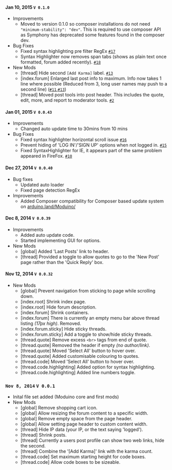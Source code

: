 
#### Jan 10, 2015 `V 0.1.0`

- Improvements
  - Moved to version 0.1.0 so composer installations do not need `"minimum-stability": "dev"`.
    This is required to use composer API as Symphony has deprecated some features found in the composer dev.
- Bug Fixes
  - Fixed syntax highlighting pre filter RegEx [`#17`](https://github.com/Chris--A/Moduino/issues/17)
  - Syntax Highlighter now removes span tabs (shows as plain text once formatted, forum added recently). [`#18`](https://github.com/Chris--A/Moduino/issues/18)
- New Mods
  - [thread] Hide second `[Add Karma]` label. [`#13`](https://github.com/Chris--A/Moduino/issues/13)
  - [index.forum] Enlarged last post info to maximum. Info now takes 1 line where possible (Reduced from 3, long user names may push to a second line) ([`#11`](https://github.com/Chris--A/Moduino/issues/11),[`#13`](https://github.com/Chris--A/Moduino/issues/13))
  - [thread] Moved post tools into post header. This includes the quote, edit, more, and report to moderator tools. [`#2`](https://github.com/Chris--A/Moduino/issues/2)
#### Jan 01, 2015 `V 0.0.43`

- Improvements
  - Changed auto update time to 30mins from 10 mins
- Bug Fixes
  - Fixed syntax highlighter horizontal scroll issue [`#16`](https://github.com/Chris--A/Moduino/issues/16)
  - Prevent hiding of 'LOG IN'/'SIGN UP' options when not logged in. [`#15`](https://github.com/Chris--A/Moduino/issues/15)
  - Fixed SyntaxHighlighter for IE, it appears part of the same problem appeared in FireFox. [`#10`](https://github.com/Chris--A/Moduino/issues/10)

#### Dec 27, 2014 `V 0.0.40`

- Bug fixes
  - Updated auto loader
  - Fixed page detection RegEx
- Improvements
  - Added Composer compatibility for Composer based update system on [arduino.land/Moduino/](http://arduino.land/Moduino/)
  
#### Dec 8, 2014 `V 0.0.39`

- Improvements
  - Added auto update code.
  - Started implementing GUI for options.
- New Mods
  - [global] Added 'Last Posts' link to header.
  - [thread] Provided a toggle to allow quotes to go to the 'New Post' page rather than the 'Quick Reply' box.
	
#### Nov 12, 2014 `V 0.0.32`

- New Mods
  - [global] Prevent navigation from sticking to page while scrolling down.
  - [index.root] Shrink index page.
  - [index.root] Hide forum description.
  - [index.forum] Shrink containers.
  - [index.forum] There is currently an empty menu bar above thread listing *(17px high)*. Removed.
  - [index.forum.sticky] Hide sticky threads.
  - [index.forum.sticky] Add a toggle to show/hide sticky threads.
  - [thread.quote] Remove excess `<br>` tags from end of quote.
  - [thread.quote] Removed the header if empty *(no author/link)*.
  - [thread.quote] Moved 'Select All' button to hover over.
  - [thread.quote] Added customisable colouring to quotes.
  - [thread.code] Moved 'Select All' button to hover over.  
  - [thread.code.highlighting] Added option for syntax highlighting.
  - [thread.code.highlighting] Added line numbers toggle.

### `Nov 8, 2014` `V 0.0.1`
- Inital file set added (Moduino core and first mods)
- New Mods
  - [global] Remove shopping cart icon.
  - [global] Allow resizing the forum content to a specific width.
  - [global] Remove empty space from the page header. 
  - [global] Allow setting page header to custom content width.
  - [thread] Hide IP data (your IP, or the text saying 'logged').
  - [thread] Shrink posts.
  - [thread] Currently a users post profile can show two web links, hide the second.
  - [thread] Combine the '[Add Karma]' link with the karma count.  
  - [thread.code] Set maximum starting height for code boxes.
  - [thread.code] Allow code boxes to be sizeable.  